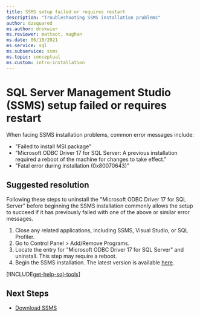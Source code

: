 ```yaml
---
title: SSMS setup failed or requires restart
description: "Troubleshooting SSMS installation problems"
author: dzsquared
ms.author: drskwier
ms.reviewer: matteot, maghan
ms.date: 06/18/2021
ms.service: sql
ms.subservice: ssms
ms.topic: conceptual
ms.custom: intro-installation
---
```



# SQL Server Management Studio (SSMS) setup failed or requires restart
When facing SSMS installation problems, common error messages include:
- "Failed to install MSI package"
- "Microsoft ODBC Driver 17 for SQL Server: A previous installation required a reboot of the machine for changes to take effect."
- "Fatal error during installation (0x80070643)"

## Suggested resolution
Following these steps to uninstall the "Microsoft ODBC Driver 17 for SQL Server" before beginning the SSMS installation commonly allows the setup to succeed if it has previously failed with one of the above or similar error messages.

1. Close any related applications, including SSMS, Visual Studio, or SQL Profiler.
2. Go to Control Panel > Add/Remove Programs.
3. Locate the entry for "Microsoft ODBC Driver 17 for SQL Server" and uninstall.  This step may require a reboot.
4. Begin the SSMS installation.  The latest version is available [here](../download-sql-server-management-studio-ssms.md).

[!INCLUDE[get-help-sql-tools](../../includes/paragraph-content/get-help-sql-tools.md)]

## Next Steps
- [Download SSMS](../download-sql-server-management-studio-ssms.md)

